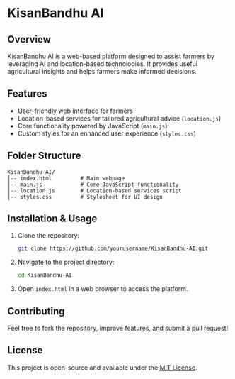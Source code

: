 # KisanBandhu AI

## Overview
KisanBandhu AI is a web-based platform designed to assist farmers by leveraging AI and location-based technologies. It provides useful agricultural insights and helps farmers make informed decisions.

## Features
- User-friendly web interface for farmers
- Location-based services for tailored agricultural advice (`location.js`)
- Core functionality powered by JavaScript (`main.js`)
- Custom styles for an enhanced user experience (`styles.css`)

## Folder Structure
```
KisanBandhu AI/
│-- index.html         # Main webpage
│-- main.js            # Core JavaScript functionality
│-- location.js        # Location-based services script
│-- styles.css         # Stylesheet for UI design
```

## Installation & Usage
1. Clone the repository:
   ```sh
   git clone https://github.com/yourusername/KisanBandhu-AI.git
   ```
2. Navigate to the project directory:
   ```sh
   cd KisanBandhu-AI
   ```
3. Open `index.html` in a web browser to access the platform.

## Contributing
Feel free to fork the repository, improve features, and submit a pull request!

## License
This project is open-source and available under the [MIT License](LICENSE).

